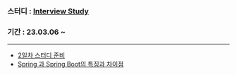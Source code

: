 ### 스터디 : [Interview Study](https://github.com/Step-By-Step-Study-Group/Tech-Interview-Study)  
### 기간 : 23.03.06 ~
---
- [2일차 스터디 준비](https://velog.io/@hjun0917/2%EC%9D%BC%EC%B0%A8%EA%B8%B0%EC%88%A0-%EB%A9%B4%EC%A0%91-%EC%8A%A4%ED%84%B0%EB%94%94%EC%A4%80%EB%B9%84)
- [Spring 과 Spring Boot의 특징과 차이점](https://velog.io/@hjun0917/Spring-%EC%8A%A4%ED%94%84%EB%A7%81%EA%B3%BC-%EC%8A%A4%ED%94%84%EB%A7%81-%EB%B6%80%ED%8A%B8%EC%9D%98-%EC%B0%A8%EC%9D%B4%EC%A0%90)
